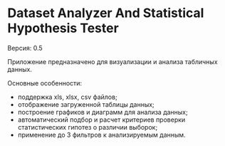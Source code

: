 Dataset Analyzer And Statistical Hypothesis Tester
==================================================

Версия: 0.5

Приложение предназначено для визуализации и анализа табличных данных.

Основные особенности:
- поддержка xls, xlsx, csv файлов;
- отображение загруженной таблицы данных;
- построение графиков и диаграмм для анализа данных;
- автоматический подбор и расчет критериев проверки статистических гипотез о различии выборок;
- применение до 3 фильтров к анализируемым данным.

